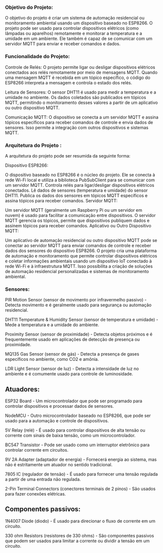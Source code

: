 ### Objetivo do Projeto:
O objetivo do projeto é criar um sistema de automação residencial ou monitoramento ambiental usando um dispositivo baseado no ESP8266. O projeto pode ser usado para controlar dispositivos elétricos (como lâmpadas ou aparelhos) remotamente e monitorar a temperatura e a umidade em um ambiente. Ele também é capaz de se comunicar com um servidor MQTT para enviar e receber comandos e dados.

### Funcionalidade do Projeto:

Controle de Relés: O projeto permite ligar ou desligar dispositivos elétricos conectados aos relés remotamente por meio de mensagens MQTT. Quando uma mensagem MQTT é recebida em um tópico específico, o código do ESP8266 interpreta a mensagem e controla o estado dos relés.

Leitura de Sensores: O sensor DHT11 é usado para medir a temperatura e a umidade no ambiente. Os dados coletados são publicados em tópicos MQTT, permitindo o monitoramento desses valores a partir de um aplicativo ou outro dispositivo MQTT.

Comunicação MQTT: O dispositivo se conecta a um servidor MQTT e assina tópicos específicos para receber comandos de controle e envia dados de sensores. Isso permite a integração com outros dispositivos e sistemas MQTT.

### Arquitetura do Projeto :
A arquitetura do projeto pode ser resumida da seguinte forma:

Dispositivo ESP8266:

O dispositivo baseado no ESP8266 é o núcleo do projeto. Ele se conecta à rede Wi-Fi local e utiliza a biblioteca PubSubClient para se comunicar com um servidor MQTT.
Controla relés para ligar/desligar dispositivos elétricos conectados.
Lê dados de sensores (temperatura e umidade) do sensor DHT11.
Publica os dados dos sensores em tópicos MQTT específicos e assina tópicos para receber comandos.
Servidor MQTT:

Um servidor MQTT (geralmente um Raspberry Pi ou um servidor em nuvem) é usado para facilitar a comunicação entre dispositivos.
O servidor MQTT gerencia os tópicos, permite que dispositivos publiquem dados e assinem tópicos para receber comandos.
Aplicativo ou Outro Dispositivo MQTT:

Um aplicativo de automação residencial ou outro dispositivo MQTT pode se conectar ao servidor MQTT para enviar comandos de controle e receber dados dos sensores do dispositivo ESP8266.
O projeto cria uma plataforma de automação e monitoramento que permite controlar dispositivos elétricos e coletar informações ambientais usando um dispositivo IoT conectado à rede Wi-Fi e à infraestrutura MQTT. Isso possibilita a criação de soluções de automação residencial personalizadas e sistemas de monitoramento ambiental.



### Sensores:

PIR Motion Sensor (sensor de movimento por infravermelho passivo) - Detecta movimento e é geralmente usado para segurança ou automação residencial.

DHT11 Temperature & Humidity Sensor (sensor de temperatura e umidade) - Mede a temperatura e a umidade do ambiente.

Proximity Sensor (sensor de proximidade) - Detecta objetos próximos e é frequentemente usado em aplicações de detecção de presença ou proximidade.

MQ135 Gas Sensor (sensor de gás) - Detecta a presença de gases específicos no ambiente, como CO2 e amônia.

LDR Light Sensor (sensor de luz) - Detecta a intensidade de luz no ambiente e é comumente usado para controle de luminosidade.

## Atuadores:

ESP32 Board - Um microcontrolador que pode ser programado para controlar dispositivos e processar dados de sensores.

NodeMCU - Outro microcontrolador baseado no ESP8266, que pode ser usado para a automação e controle de dispositivos.

5V Relay (relé) - É usado para controlar dispositivos de alta tensão ou corrente com sinais de baixa tensão, como um microcontrolador.

BC547 Transistor - Pode ser usado como um interruptor eletrônico para controlar corrente em circuitos.

9V 2A Adapter (adaptador de energia) - Fornecerá energia ao sistema, mas não é estritamente um atuador no sentido tradicional.

7805 IC (regulador de tensão) - É usado para fornecer uma tensão regulada a partir de uma entrada não regulada.

2-Pin Terminal Connectors (conectores terminais de 2 pinos) - São usados para fazer conexões elétricas.

## Componentes passivos:

1N4007 Diode (diodo) - É usado para direcionar o fluxo de corrente em um circuito.

330 ohm Resistors (resistores de 330 ohms) - São componentes passivos que podem ser usados para limitar a corrente ou dividir a tensão em um circuito.